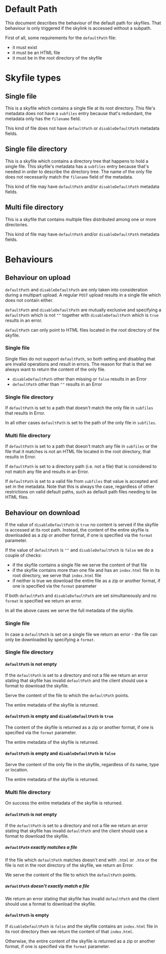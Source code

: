 Default Path
============

This document describes the behaviour of the default path for skyfiles. That 
behaviour is only triggered if the skylink is accessed without a subpath.

First of all, some requirements for the `defaultPath` file:
- it must exist
- it must be an HTML file
- it must be in the root directory of the skyfile

# Skyfile types

## Single file

This is a skyfile which contains a single file at its root directory. This 
file's metadata does not have a `subfiles` entry because that's redundant, the 
metadata only has the `filename` field.

This kind of file does not have `defaultPath` or `disableDefaultPath` metadata
fields.

## Single file directory

This is a skyfile which contains a directory tree that happens to hold a single
file. This skyfile's metadata has a `subfiles` entry because that's needed in
order to describe the directory tree. The name of the only file does not
necessarily match the `filename` field of the metadata.

This kind of file may have `defaultPath` and/or `disableDefaultPath` metadata 
fields.

## Multi file directory

This is a skyfile that contains multiple files distributed among one or more 
directories.

This kind of file may have `defaultPath` and/or `disableDefaultPath` metadata 
fields.

# Behaviours

## Behaviour on upload

`defaultPath` and `disableDefaultPath` are only taken into consideration during
a multipart upload. A regular `POST` upload results in a single file which does
not contain either. 

`defaultPath` and `disableDefaultPath` are mutually exclusive and specifying a 
`defaultPath` which is not `""` together with `disableDefaultPath` which is 
`true` results in an error.

`defaultPath` can only point to HTML files located in the root directory of the
skyfile.

### Single file

Single files do not support `defaultPath`, so both setting and disabling that 
are invalid operations and result in errors. The reason for that is that we 
always want to return the content of the only file.
 
- `disableDefaultPath` other than missing or `false` results in an Error
- `defaultPath` other than `""` results in an Error

### Single file directory

If `defaultPath` is set to a path that doesn't match the only file in `subfiles`
that results in Error.

In all other cases `defaultPath` is set to the path of the only file in 
`subfiles`.

### Multi file directory

If `defaultPath` is set to a path that doesn't match any file in `subfiles` or
the file that it matches is not an HTML file located in the root directory, that
results in Error.

If `defaultPath` is set to a directory path (i.e. not a file) that is considered
to not match any file and results in an Error.  

If `defaultPath` is set to a valid file from `subfiles` that value is accepted 
and set in the metadata. Note that this is always the case, regardless of other
restrictions on valid default paths, such as default path files needing to be
HTML files.

## Behaviour on download

If the value of `disableDefaultPath` is `true` no content is served if the 
skyfile is accessed at its root path. Instead, the content of the entire skyfile 
is downloaded as a zip or another format, if one is specified via the `format` 
parameter.
 
 If the value of `defaultPath` is `""` and `disableDefaultPath` is `false` we do
 a couple of checks:
 - if the skyfile contains a single file we serve the content of that file
 - if the skyfile contains more than one file and has an `index.html` file in
 its root directory, we serve that `index.html` file
 - if neither is true we download the entire file as a zip or another format, if
  one is specified via the `format` parameter

If both `defaultPath` and `disableDefaultPath` are set simultaneously and no 
`format` is specified we return an error.
 
In all the above cases we serve the full metadata of the skyfile. 

### Single file

In case a `defaultPath` is set on a single file we return an error - the file
can only be downloaded by specifying a `format`.

### Single file directory

#### `defaultPath` is not empty

If the `defaultPath` is set to a directory and not a file we return an error 
stating that skyfile has invalid `defaultPath` and the client should use a 
format to download the skyfile.

Serve the content of the file to which the `defaultPath` points.

The entire metadata of the skyfile is returned.

#### `defaultPath` is empty and `disableDefaultPath` is `true`

The content of the skyfile is returned as a zip or another format, if one is 
specified via the `format` parameter.

The entire metadata of the skyfile is returned.

#### `defaultPath` is empty and `disableDefaultPath` is `false`

Serve the content of the only file in the skyfile, regardless of its name, type
or location.

The entire metadata of the skyfile is returned.

### Multi file directory

On success the entire metadata of the skyfile is returned.

#### `defaultPath` is not empty

If the `defaultPath` is set to a directory and not a file we return an error 
stating that skyfile has invalid `defaultPath` and the client should use a 
format to download the skyfile.

##### `defaultPath` exactly matches a file

If the file which `defaultPath` matches doesn't end with `.html` or `.htm` or
the file is not in the root directory of the skyfile, we return an Error.

We serve the content of the file to which the `defaultPath` points.

##### `defaultPath` doesn't exactly match a file

We return an error stating that skyfile has invalid `defaultPath` and
the client should use a format to download the skyfile. 

#### `defaultPath` is empty

If `disableDefaultPath` is `false` and the skyfile contains an `index.html` file
in its root directory then we return the content of that `index.html`.

Otherwise, the entire content of the skyfile is returned as a zip or another 
format, if one is specified via the `format` parameter.










